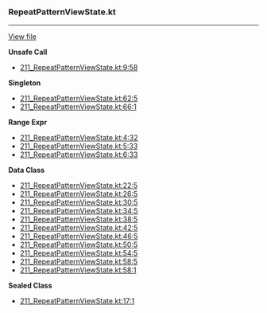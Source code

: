 ### RepeatPatternViewState.kt
---
[View file](files/211_RepeatPatternViewState.kt)

**Unsafe Call**

 - [211_RepeatPatternViewState.kt:9:58](files/211_RepeatPatternViewState.kt#L9:)

**Singleton**

 - [211_RepeatPatternViewState.kt:62:5](files/211_RepeatPatternViewState.kt#L62)
 - [211_RepeatPatternViewState.kt:66:1](files/211_RepeatPatternViewState.kt#L66)

**Range Expr**

 - [211_RepeatPatternViewState.kt:4:32](files/211_RepeatPatternViewState.kt#L4:)
 - [211_RepeatPatternViewState.kt:5:33](files/211_RepeatPatternViewState.kt#L5:)
 - [211_RepeatPatternViewState.kt:6:33](files/211_RepeatPatternViewState.kt#L6:)

**Data Class**

 - [211_RepeatPatternViewState.kt:22:5](files/211_RepeatPatternViewState.kt#L22)
 - [211_RepeatPatternViewState.kt:26:5](files/211_RepeatPatternViewState.kt#L26)
 - [211_RepeatPatternViewState.kt:30:5](files/211_RepeatPatternViewState.kt#L30)
 - [211_RepeatPatternViewState.kt:34:5](files/211_RepeatPatternViewState.kt#L34)
 - [211_RepeatPatternViewState.kt:38:5](files/211_RepeatPatternViewState.kt#L38)
 - [211_RepeatPatternViewState.kt:42:5](files/211_RepeatPatternViewState.kt#L42)
 - [211_RepeatPatternViewState.kt:46:5](files/211_RepeatPatternViewState.kt#L46)
 - [211_RepeatPatternViewState.kt:50:5](files/211_RepeatPatternViewState.kt#L50)
 - [211_RepeatPatternViewState.kt:54:5](files/211_RepeatPatternViewState.kt#L54)
 - [211_RepeatPatternViewState.kt:58:5](files/211_RepeatPatternViewState.kt#L58)
 - [211_RepeatPatternViewState.kt:58:1](files/211_RepeatPatternViewState.kt#L58)

**Sealed Class**

 - [211_RepeatPatternViewState.kt:17:1](files/211_RepeatPatternViewState.kt#L17)
